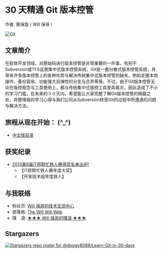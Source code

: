 30 天精通 Git 版本控管
====================

作者: 黄保翕 ( Will 保哥 )

![Git](./figures/README/01.png)

文章简介
------------

在软体开发领域，对原始码进行版本控管是非常重要的一件事，有别于Subversion或TFS这类集中式版本控管系统，Git是一套分散式版本控管系统，并带来许多版本控管上的各种优势与解决传统集中式版本控管的缺失，例如支援本地操作、备份容易、功能强大且弹性的分支与合并等等。不过，由于Git版本控管无论在版控观念与工具使用上，都与传统集中式版控工具差异甚大，因此造成了不小的学习门槛，在未来的３０天内，希望能让大家完整了解Git版本控管的精髓之处，并整理我的学习心得与我们公司从Subversion转至Git的过程中所遭遇的问题与解决方法。

旅程从现在开始： (^_^)
--------------------------

* [中文版目录](zh-tw/README.md)

获奖纪录
----------

* [2013第6届iT邦帮忙铁人赛得奖名单出炉!](http://ithelp.ithome.com.tw/articles/10142953)
	* 【iT邦帮忙铁人赛年度大奖】
	* 【开发技术组年度铁人】

与我联络
---------

* 粉丝页: [Will 保哥的技术交流中心](https://www.facebook.com/will.fans)
* 部落格: [The Will Will Web](http://blog.miniasp.com/)
* 噗　浪: [★★★ Will 保哥的噗浪 ★★★](http://www.plurk.com/willh/invite)

## Stargazers

[![Stargazers repo roster for @doggy8088/Learn-Git-in-30-days](https://reporoster.com/stars/doggy8088/Learn-Git-in-30-days)](https://github.com/doggy8088/Learn-Git-in-30-days/)

